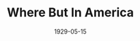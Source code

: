 ---
title: Where But In America
date: 1929-05-15
closing_date: 
layout: productions
featured_image: 
image_caption:
image_credit:
playbill:
category:
Theatre: Theatre Jacksonville
cast:
  Bob : Eugene LeaMond
  Hilda: Evelyn B. Cox
  Mollie: Sara Clark
crew:
  Director: Gertrude F. Jacobi
  Stage Manager: Martin S. Fabian
  Scenery: Anne C. Lalor
  Make-up:
    - E.S. Beauchamp-Nobbs
    - F.W. Armbuster
  Staging: Irene Von Osthoff
understudies:
orchestra:
external_links:
---